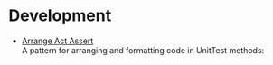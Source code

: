 # Development
- [Arrange Act Assert](http://wiki.c2.com/?ArrangeActAssert)  
  A pattern for arranging and formatting code in UnitTest methods:
